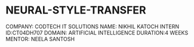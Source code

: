 # NEURAL-STYLE-TRANSFER
COMPANY: CODTECH IT SOLUTIONS
NAME: NIKHIL KATOCH
INTERN ID:CT04DH707 
DOMAIN: ARTIFICIAL INTELLIGENCE
DURATION:4 WEEKS
MENTOR: NEELA SANTOSH
